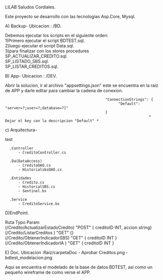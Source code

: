 LILAB Saludos Cordiales.

Este proyecto se desarrollo con las tecnologias Asp.Core, Mysql.

A) Backup-
Ubicacion : /BD. 
 
Debemos ejecutar los scripts en el siguiente orden:<br>
  1)Primero ejecutar el script BDTEST.sql.<br>
  2)luego ejecutar el script Data.sql.<br>
  3)para finalizar con los stores procedures <br>
      SP_ACTUALIZAR_CREDITO.sql.<br>
      SP_LISTADO_SBS.sql. <br>
      SP_LISTAR_CREDITOS.sql.<br>
  
B) App-
Ubicacion : /DEV. 

Abrir la solucion, ir al archivo "appsettings.json" este se encuentra en la raiz de APP y darle editar para cambiar la cadena de conexion.
  
                                                  "ConnectionStrings": {
                                                        "Default": "server=?;user=?;database=?]"
                                                  }    
                                                                      * Dejar el key con la descripcion "Default" *
  
c) Arquitectura-
 
 test    
 
      .Controller      
          - CreditoController.cs
          
      .Da(DataAccess)
          - CreditoDAO.cs
          - HistorialsbsDAO.cs     
          
      .Entidades 
          - Credito.cs
          - HistorialSBS.cs
          - Sentinel.bs
          
      .Service
          - CreditoService.bs
          
D)EndPoint.

   Ruta                                Typo       Param<br>
   (/Credito/ActualizarEstadoCredito)  "POST"    { creditoID INT, accion string}<br>
   (/Credito/ListarCreditos )          "GET"     {}<br>
   (/Credito/ObtenerIndicadorSBS)      "GET"      { creditoID INT }<br>
   (/Credito/ObtenerIndicadorIA )      "GET"     { creditoID INT }<br>
          
E) Doc.
  Ubicacion :Raiz/carpetaDoc
    - Aprobar Creditos.png
    - bdtest_modelacion.png    
  
  Aqui se encuentra el modelado de la base de datos BDTEST, asi como un pequeño wireframe de como verse el APP.
  
  
  
